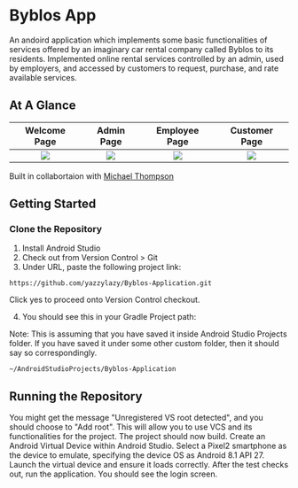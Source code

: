 # Byblos App
An andoird application which implements some basic functionalities of services offered by an imaginary car rental company called Byblos to its residents. Implemented online rental services controlled by an admin, used by employers, and accessed by customers to request, purchase, and rate available services.

## At A Glance
Welcome Page                        |  Admin Page                  | Employee Page                              | Customer Page 
:------------------------------------:|:-----------------------------------:|:-----------------------------------:|:-----------------------------------:
![](/game_icons/)  |  ![](/game_icons/) | ![](/game_icons/)| ![](/game_icons/)

Built in collabortaion with [Michael Thompson](https://github.com/mthom242)

## Getting Started

### Clone the Repository
1) Install Android Studio
2) Check out from Version Control > Git
3) Under URL, paste the following project link:

```
https://github.com/yazzylazy/Byblos-Application.git
```
Click yes to proceed onto Version Control checkout.

4) You should see this in your Gradle Project path:

Note: This is assuming that you have saved it inside Android Studio Projects folder.
If you have saved it under some other custom folder, then it should say so correspondingly.

```
~/AndroidStudioProjects/Byblos-Application
```

## Running the Repository

You might get the message "Unregistered VS root detected", and you should choose to "Add root". This will allow you to use VCS and its functionalities for the project. The project should now build.
Create an Android Virtual Device within Android Studio. Select a Pixel2 smartphone as the device to emulate, specifying the device OS as Android 8.1 API 27.
Launch the virtual device and ensure it loads correctly.
After the test checks out, run the application. You should see the login screen.

